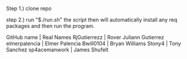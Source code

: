 Step 1.) clone repo

step 2.) run "$./run.sh"
the script then will automatically install any req packages and then run the program.


GitHub name           | Real Names
RjGutierrezz          | Rover Juliann Gutierrez
elmerpalencia         | Elmer Palencia
Bwill0104             | Bryan Williams
Stony4                | Tony Sanchez
sp4acemanwork         | James Shufelt
